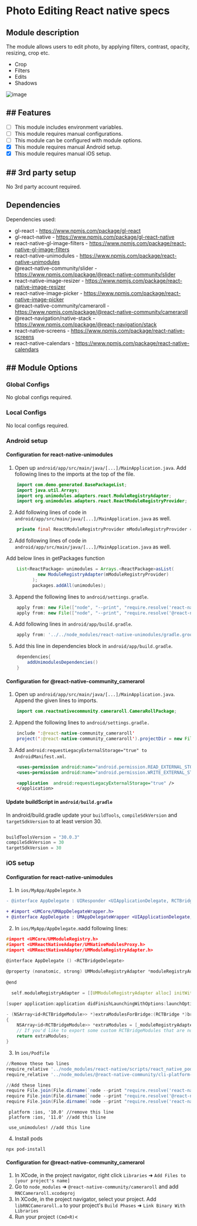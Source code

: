 # Photo Editing React native specs

## Module description

The module allows users to edit photo, by applying filters, contrast, opacity, resizing, crop etc.

- Crop
- Filters
- Edits
- Shadows

![image](https://github.com/cbshoaib/modules/assets/76822297/34e2a5dc-d7da-49ca-9cf7-191c943e72f3)

## ## Features

 - [ ] This module includes environment variables.
 - [ ] This module requires manual configurations.
 - [ ] This module can be configured with module options.
 - [x] This module requires manual Android setup.
 - [x] This module requires manual iOS setup.

## ## 3rd party setup

No 3rd party account required.

## Dependencies

Dependencies used:

- gl-react - https://www.npmjs.com/package/gl-react
- gl-react-native - https://www.npmjs.com/package/gl-react-native
- react-native-gl-image-filters - https://www.npmjs.com/package/react-native-gl-image-filters
- react-native-unimodules - https://www.npmjs.com/package/react-native-unimodules
- @react-native-community/slider - https://www.npmjs.com/package/@react-native-community/slider
- react-native-image-resizer - https://www.npmjs.com/package/react-native-image-resizer
- react-native-image-picker - https://www.npmjs.com/package/react-native-image-picker
- @react-native-community/cameraroll - https://www.npmjs.com/package/@react-native-community/cameraroll
- @react-navigation/native-stack - https://www.npmjs.com/package/@react-navigation/stack
- react-native-screens - https://www.npmjs.com/package/react-native-screens
- react-native-calendars - https://www.npmjs.com/package/react-native-calendars

## ## Module Options

### Global Configs

No global configs required.

### Local Configs

No local configs required.

### Android setup

#### Configuration for react-native-unimodules

1. Open up `android/app/src/main/java/[...]/MainApplication.java`. Add following lines to the imports at the top of the file.

```java
    import com.demo.generated.BasePackageList;
    import java.util.Arrays;
    import org.unimodules.adapters.react.ModuleRegistryAdapter;
    import org.unimodules.adapters.react.ReactModuleRegistryProvider;

```
2. Add following lines of code in `android/app/src/main/java/[...]/MainApplication.java` as well.

```java
    private final ReactModuleRegistryProvider mModuleRegistryProvider = new ReactModuleRegistryProvider(new BasePackageList().getPackageList(), null);
```

2. Add following lines of code in `android/app/src/main/java/[...]/MainApplication.java` as well.

Add below lines in getPackages function

```java
    List<ReactPackage> unimodules = Arrays.<ReactPackage>asList(
            new ModuleRegistryAdapter(mModuleRegistryProvider)
          );
          packages.addAll(unimodules);
```

3. Append the following lines to `android/settings.gradle`.

```gradle
    apply from: new File(["node", "--print", "require.resolve('react-native-unimodules/package.json')"].execute(null, rootDir).text.trim(), "../gradle.groovy"); includeUnimodulesProjects()
    apply from: new File(["node", "--print", "require.resolve('@react-native-community/cli-platform-android/package.json')"].execute(null, rootDir).text.trim(), "../native_modules.gradle"); applyNativeModulesSettingsGradle(settings)

```

4. Add following lines in `android/app/build.gradle`.

```gradle
    apply from: '../../node_modules/react-native-unimodules/gradle.groovy'
```

5. Add this line in dependencies block in `android/app/build.gradle`.

```gradle
    dependencies{
        addUnimodulesDependencies()
    }
```


#### Configuration for @react-native-community_camerarol

1. Open up `android/app/src/main/java/[...]/MainApplication.java`. Append the given lines to imports.

```java
    import com.reactnativecommunity.cameraroll.CameraRollPackage;

```
2. Append the following lines to `android/settings.gradle.`

```java
    include ':@react-native-community_cameraroll'
    project(':@react-native-community_cameraroll').projectDir = new File(rootProject.projectDir, 	'../node_modules/@react-native-community/cameraroll/android')
```
3. Add `android:requestLegacyExternalStorage="true" to AndroidManifest.xml`.

```xml
    <uses-permission android:name="android.permission.READ_EXTERNAL_STORAGE"/>
    <uses-permission android:name="android.permission.WRITE_EXTERNAL_STORAGE" />

```
```xml
    <application  android:requestLegacyExternalStorage="true" /> 
    </application>
```

#### Update buildScript in `android/build.gradle`
In android/build.gradle update your `buildTools`, `compileSdkVersion` and `targetSdkVersion` to at least version 30.
```javascript

buildToolsVersion = "30.0.3"
compileSdkVersion = 30
targetSdkVersion = 30

```

### iOS setup


#### Configuration for react-native-unimodules

1. In `ios/MyApp/AppDelegate.h`
```diff
- @interface AppDelegate : UIResponder <UIApplicationDelegate, RCTBridgeDelegate> //remove this line

+ #import <UMCore/UMAppDelegateWrapper.h>                                         //add these two lines
+ @interface AppDelegate : UMAppDelegateWrapper <UIApplicationDelegate, RCTBridgeDelegate>
```

2. In `ios/MyApp/AppDelegate.m`add following lines:

```c
#import <UMCore/UMModuleRegistry.h>
#import <UMReactNativeAdapter/UMNativeModulesProxy.h>
#import <UMReactNativeAdapter/UMModuleRegistryAdapter.h>
```

```c
@interface AppDelegate () <RCTBridgeDelegate>
 
@property (nonatomic, strong) UMModuleRegistryAdapter *moduleRegistryAdapter;
 
@end
```
```c
  self.moduleRegistryAdapter = [[UMModuleRegistryAdapter alloc] initWithModuleRegistryProvider:[[UMModuleRegistryProvider alloc] init]];
```

```c
[super application:application didFinishLaunchingWithOptions:launchOptions];
```

```c
- (NSArray<id<RCTBridgeModule>> *)extraModulesForBridge:(RCTBridge *)bridge
{
    NSArray<id<RCTBridgeModule>> *extraModules = [_moduleRegistryAdapter extraModulesForBridge:bridge];
    // If you'd like to export some custom RCTBridgeModules that are not Expo modules, add them here!
    return extraModules;
}
```

3. In `ios/Podfile `
```powershell
//Remove these two lines
require_relative '../node_modules/react-native/scripts/react_native_pods'
require_relative '../node_modules/@react-native-community/cli-platform-ios/native_modules'

//Add these lines
require File.join(File.dirname(`node --print "require.resolve('react-native/package.json')"`), "scripts/react_native_pods")
require File.join(File.dirname(`node --print "require.resolve('@react-native-community/cli-platform-ios/package.json')"`), "native_modules")
require File.join(File.dirname(`node --print "require.resolve('react-native-unimodules/package.json')"`), "cocoapods")
```
```
 platform :ios, '10.0' //remove this line
 platform :ios, '11.0' //add this line
```
```
 use_unimodules! //add this line
```
4. Install pods
```
npx pod-install
```

#### Configuration for @react-native-community_camerarol

1. In XCode, in the project navigator, right click `Libraries` ➜ `Add Files to [your project's name]`
2. Go to `node_modules` ➜ `@react-native-community/cameraroll` and add `RNCCameraroll.xcodeproj`
3. In XCode, in the project navigator, select your project. Add `libRNCCameraroll.a` to your project's `Build Phases` ➜ `Link Binary With Libraries`
4. Run your project `(Cmd+R)`<

